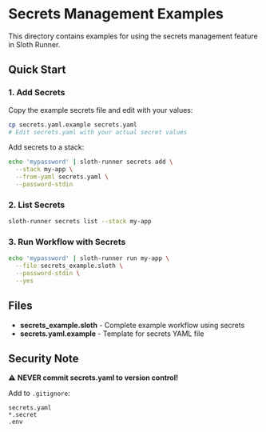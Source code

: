# Secrets Management Examples

This directory contains examples for using the secrets management feature in Sloth Runner.

## Quick Start

### 1. Add Secrets

Copy the example secrets file and edit with your values:
```bash
cp secrets.yaml.example secrets.yaml
# Edit secrets.yaml with your actual secret values
```

Add secrets to a stack:
```bash
echo 'mypassword' | sloth-runner secrets add \
  --stack my-app \
  --from-yaml secrets.yaml \
  --password-stdin
```

### 2. List Secrets

```bash
sloth-runner secrets list --stack my-app
```

### 3. Run Workflow with Secrets

```bash
echo 'mypassword' | sloth-runner run my-app \
  --file secrets_example.sloth \
  --password-stdin \
  --yes
```

## Files

- **secrets_example.sloth** - Complete example workflow using secrets
- **secrets.yaml.example** - Template for secrets YAML file

## Security Note

⚠️ **NEVER commit secrets.yaml to version control!**

Add to `.gitignore`:
```
secrets.yaml
*.secret
.env
```
